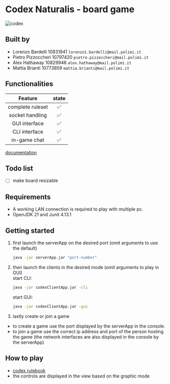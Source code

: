 # Codex Naturalis - board game
![codex](src/main/resources/graphics/CODEX_wallpaper_1080.jpg)

## Built by
- Lorenzo Bardelli 10831941 `lorenzo1.bardelli@mail.polimi.it` 
- Pietro Pizzoccheri 10797420 `pietro.pizzoccheri@mail.polimi.it` 
- Alex Hathaway 10829946 `alex.hathaway@mail.polimi.it` 
- Mattia Brianti 10773859 `mattia.brianti@mail.polimi.it` 

## Functionalities
|     Feature      | state |
|:----------------:|:-----:|
| complete ruleset |   ✅   |
| socket handling  |   ✅   |
|  GUI interface   |   ✅   |
|  CLI interface   |   ✅   |
|   in-game chat   |   ✅   |

[documentation](https://github.com/omgbarde/IS24-LB04/tree/master/deliverables/Archive)

## Todo list
- [ ] make board resizable

## Requirements
- A working LAN connection is required to play with multiple pc.
- OpenJDK 21 and Junit 4.13.1

## Getting started
1. first launch the serverApp on the desired port (omit arguments to use the default)
    ```sh
    java -jar serverApp.jar "port-number"
    ```
2. then launch the clients in the desired mode (omit arguments to play in GUI)\
   start CLI:
   
    ```sh
    java -jar codexClientApp.jar -cli
    ```
    
    start GUI:
  
    ```sh
    java -jar codexClientApp.jar -gui
    ```
3. lastly create or join a game
  - to create a game use the port displayed by the serverApp in the console.
  - to join a game use the correct ip address and port of the person hosting the game (the network interfaces are also displayed in the console by the serverApp)

## How to play
- [codex rulebook](https://github.com/omgbarde/IS24-LB04/blob/bd00eed9bb266829cce41ff64434404faad6cba2/src/main/resources/CODEX_Rulebook_IT.pdf)
- the controls are displayed in the view based on the graphic mode
